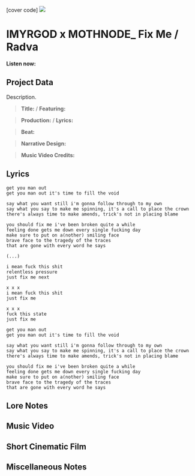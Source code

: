 [cover code] ![](57175019_319474918741616_8502199518755923887_n.jpg)

# IMYRGOD x MOTHNODE_ Fix Me / Radva

**Listen now:** 

## Project Data

Description.

> **Title:**  / **Featuring:** 

> **Production:**  / **Lyrics:** 

> **Beat:**

> **Narrative Design:**

> **Music Video Credits:**


## Lyrics

```
get you man out
get you man out it's time to fill the void

say what you want still i'm gonna follow through to my own
say what you say to make me spinning, it's a call to place the crown
there's always time to make amends, trick's not in placing blame

you should fix me i've been broken quite a while
feeling done gets me down every single fucking day
make sure to put on a(nother) smiling face
brave face to the tragedy of the traces
that are gone with every word he says

(...)

i mean fuck this shit
relentless pressure 
just fix me next

x x x 
i mean fuck this shit
just fix me

x x x 
fuck this state 
just fix me

get you man out
get you man out it's time to fill the void

say what you want still i'm gonna follow through to my own
say what you say to make me spinning, it's a call to place the crown
there's always time to make amends, trick's not in placing blame

you should fix me i've been broken quite a while
feeling done gets me down every single fucking day
make sure to put on a(nother) smiling face
brave face to the tragedy of the traces
that are gone with every word he says

```

## Lore Notes

## Music Video

## Short Cinematic Film

## Miscellaneous Notes
